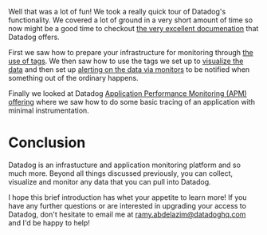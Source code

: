 Well that was a lot of fun! We took a really quick tour of Datadog's functionality. We covered a lot of ground in a very short amount of time so now might be a good time to checkout [the very excellent documenation](https://docs.datadoghq.com) that Datadog offers.

First we saw how to prepare your infrastructure for monitoring through [the use of tags](./collecting_metrics.com). We then saw how to use the tags we set up to [visualize the data](./collecting_metrics.md) and then set up [alerting on the data via monitors](./monitors.md) to be notified when something out of the ordinary happens.

Finally we looked at Datadog [Application Performance Monitoring (APM) offering](./apm_page.md) where we saw how to do some basic tracing of an application with minimal instrumentation. 

# Conclusion

Datadog is an infrastucture and application monitoring platform and so much more. Beyond all things discussed previously, you can collect, visualize and monitor any data that you can pull into Datadog.

I hope this brief introduction has whet your appetite to learn more! If you have any further questions or are interested in upgrading your access to Datadog, don't hesitate to email me at ramy.abdelazim@datadoghq.com and I'd be happy to help!
